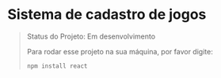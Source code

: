 <h1> Sistema de cadastro de jogos </h1>

> Status do Projeto: Em desenvolvimento
>
> Para rodar esse projeto na sua máquina, por favor digite:
>
> ```
> npm install react
> ```
